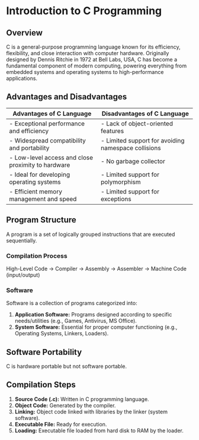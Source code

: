 # Introduction to C Programming

## Overview
C is a general-purpose programming language known for its efficiency, flexibility, and close interaction with computer hardware. Originally designed by Dennis Ritchie in 1972 at Bell Labs, USA, C has become a fundamental component of modern computing, powering everything from embedded systems and operating systems to high-performance applications.

## Advantages and Disadvantages
| Advantages of C Language                            | Disadvantages of C Language                                  |
|-----------------------------------------------------|---------------------------------------------------------------|
| - Exceptional performance and efficiency           | - Lack of object-oriented features                            |
| - Widespread compatibility and portability         | - Limited support for avoiding namespace collisions           |
| - Low-level access and close proximity to hardware | - No garbage collector                                        |
| - Ideal for developing operating systems           | - Limited support for polymorphism                            |
| - Efficient memory management and speed            | - Limited support for exceptions                              |

## Program Structure
A program is a set of logically grouped instructions that are executed sequentially.

### Compilation Process
High-Level Code -> Compiler -> Assembly -> Assembler -> Machine Code (input/output)

### Software
Software is a collection of programs categorized into:
1. **Application Software:** Programs designed according to specific needs/utilities (e.g., Games, Antivirus, MS Office).
2. **System Software:** Essential for proper computer functioning (e.g., Operating Systems, Linkers, Loaders).

## Software Portability
C is hardware portable but not software portable.

## Compilation Steps
1. **Source Code (.c):** Written in C programming language.
2. **Object Code:** Generated by the compiler.
3. **Linking:** Object code linked with libraries by the linker (system software).
4. **Executable File:** Ready for execution.
5. **Loading:** Executable file loaded from hard disk to RAM by the loader.

